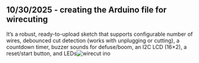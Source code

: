 <!--
  ===================    !!READ THIS NOTICE!!   ====================
  DO NOT edit this file manually. Your changes WILL BE OVERWRITTEN!
  This journal is auto generated and updated by Hack Club Blueprint.
  To edit this file, please edit your journal entries on Blueprint.
  ==================================================================
-->

## 10/30/2025 - creating the Arduino file for wirecuting  

It’s a robust, ready-to-upload sketch that supports configurable number of wires, debounced cut detection (works with unplugging or cutting), a countdown timer, buzzer sounds for defuse/boom, an I2C LCD (16×2), a reset/start button, and  LEDs![wirecut ino](https://blueprint.hackclub.com/user-attachments/blobs/proxy/eyJfcmFpbHMiOnsiZGF0YSI6NjcwNSwicHVyIjoiYmxvYl9pZCJ9fQ==--01ba772aa3842e346470374e0a8b5368f69a7475/wirecut%20ino.png)
  

